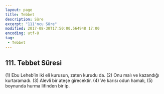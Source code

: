 ```yaml
---
layout: page
title: Tebbet
description: Sûre
excerpt: "111'ncu Sûre"
modified: 2017-08-30T17:50:00.564948 17:00
encoding: utf-8
tag: 
 - Tebbet
---
```


## 111. Tebbet Sûresi

(1) Ebu Leheb’in iki eli kurusun, zaten kurudu da.
(2) Onu malı ve kazandığı kurtaramadı.
(3) Alevli bir ateşe girecektir.
(4) Ve karısı odun hamalı,
(5) boynunda hurma lifinden bir ip.
